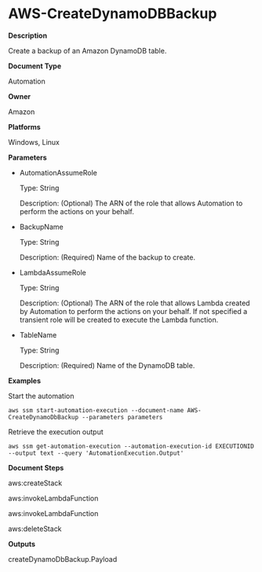 # AWS\-CreateDynamoDBBackup<a name="automation-aws-createdynamodbbackup"></a>

**Description**

Create a backup of an Amazon DynamoDB table\.

**Document Type**

Automation

**Owner**

Amazon

**Platforms**

Windows, Linux

**Parameters**
+ AutomationAssumeRole

  Type: String

  Description: \(Optional\) The ARN of the role that allows Automation to perform the actions on your behalf\.
+ BackupName

  Type: String

  Description: \(Required\) Name of the backup to create\.
+ LambdaAssumeRole

  Type: String

  Description: \(Optional\) The ARN of the role that allows Lambda created by Automation to perform the actions on your behalf\. If not specified a transient role will be created to execute the Lambda function\.
+ TableName

  Type: String

  Description: \(Required\) Name of the DynamoDB table\.

**Examples**

Start the automation

```
aws ssm start-automation-execution --document-name AWS-CreateDynamoDbBackup --parameters parameters
```

Retrieve the execution output

```
aws ssm get-automation-execution --automation-execution-id EXECUTIONID --output text --query 'AutomationExecution.Output'
```

**Document Steps**

aws:createStack

aws:invokeLambdaFunction

aws:invokeLambdaFunction

aws:deleteStack

**Outputs**

createDynamoDbBackup\.Payload